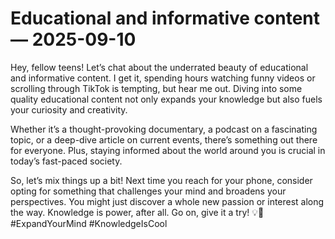 # Educational and informative content — 2025-09-10

Hey, fellow teens! Let’s chat about the underrated beauty of educational and informative content. I get it, spending hours watching funny videos or scrolling through TikTok is tempting, but hear me out. Diving into some quality educational content not only expands your knowledge but also fuels your curiosity and creativity.

Whether it’s a thought-provoking documentary, a podcast on a fascinating topic, or a deep-dive article on current events, there’s something out there for everyone. Plus, staying informed about the world around you is crucial in today’s fast-paced society.

So, let’s mix things up a bit! Next time you reach for your phone, consider opting for something that challenges your mind and broadens your perspectives. You might just discover a whole new passion or interest along the way. Knowledge is power, after all. Go on, give it a try! 💡🧠 #ExpandYourMind #KnowledgeIsCool